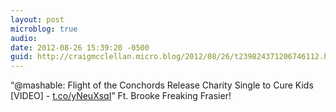 ```yaml
---
layout: post
microblog: true
audio: 
date: 2012-08-26 15:39:20 -0500
guid: http://craigmcclellan.micro.blog/2012/08/26/t239824371206746112.html
---
```

“@mashable: Flight of the Conchords Release Charity Single to Cure Kids [VIDEO] - [t.co/yNeuXsqI](http://t.co/yNeuXsqI)”  Ft. Brooke Freaking Frasier!
